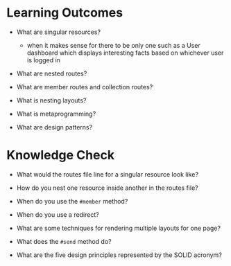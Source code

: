 # Learning Outcomes
- What are singular resources?
  - when it makes sense for there to be only one such as a User dashboard which displays interesting facts based on whichever user is logged in

- What are nested routes?

- What are member routes and collection routes?

- What is nesting layouts?

- What is metaprogramming?

- What are design patterns?

# Knowledge Check
- What would the routes file line for a singular resource look like?

- How do you nest one resource inside another in the routes file?

- When do you use the `#member` method?

- When do you use a redirect?

- What are some techniques for rendering multiple layouts for one page?

- What does the `#send` method do?

- What are the five design principles represented by the SOLID acronym?